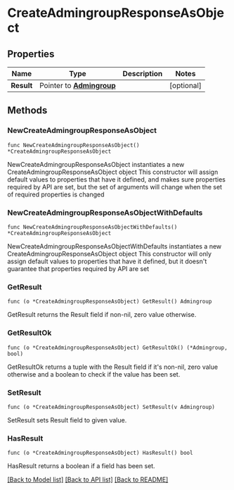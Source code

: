 # CreateAdmingroupResponseAsObject

## Properties

Name | Type | Description | Notes
------------ | ------------- | ------------- | -------------
**Result** | Pointer to [**Admingroup**](Admingroup.md) |  | [optional] 

## Methods

### NewCreateAdmingroupResponseAsObject

`func NewCreateAdmingroupResponseAsObject() *CreateAdmingroupResponseAsObject`

NewCreateAdmingroupResponseAsObject instantiates a new CreateAdmingroupResponseAsObject object
This constructor will assign default values to properties that have it defined,
and makes sure properties required by API are set, but the set of arguments
will change when the set of required properties is changed

### NewCreateAdmingroupResponseAsObjectWithDefaults

`func NewCreateAdmingroupResponseAsObjectWithDefaults() *CreateAdmingroupResponseAsObject`

NewCreateAdmingroupResponseAsObjectWithDefaults instantiates a new CreateAdmingroupResponseAsObject object
This constructor will only assign default values to properties that have it defined,
but it doesn't guarantee that properties required by API are set

### GetResult

`func (o *CreateAdmingroupResponseAsObject) GetResult() Admingroup`

GetResult returns the Result field if non-nil, zero value otherwise.

### GetResultOk

`func (o *CreateAdmingroupResponseAsObject) GetResultOk() (*Admingroup, bool)`

GetResultOk returns a tuple with the Result field if it's non-nil, zero value otherwise
and a boolean to check if the value has been set.

### SetResult

`func (o *CreateAdmingroupResponseAsObject) SetResult(v Admingroup)`

SetResult sets Result field to given value.

### HasResult

`func (o *CreateAdmingroupResponseAsObject) HasResult() bool`

HasResult returns a boolean if a field has been set.


[[Back to Model list]](../README.md#documentation-for-models) [[Back to API list]](../README.md#documentation-for-api-endpoints) [[Back to README]](../README.md)


